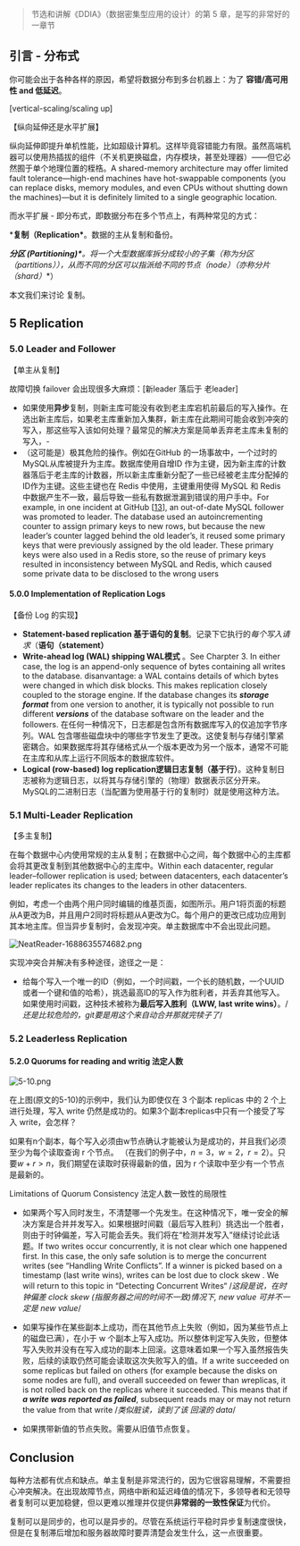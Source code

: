 

> 节选和讲解《DDIA》（数据密集型应用的设计）的第 5 章，是写的非常好的一章节



##  引言 - 分布式

你可能会出于各种各样的原因，希望将数据分布到多台机器上：为了 **容错/高可用性 and 低延迟**。

[vertical-scaling/scaling up]

【纵向延伸还是水平扩展】

纵向延伸即提升单机性能，比如超级计算机。这样毕竟容错能力有限。虽然高端机器可以使用热插拔的组件（不关机更换磁盘，内存模块，甚至处理器）——但它必然囿于单个地理位置的桎梏。A shared-memory architecture may offer limited fault tolerance—high-end machines have hot-swappable components (you can replace disks, memory modules, and even CPUs without shutting down the machines)—but it is definitely limited to a single geographic location. 

而水平扩展 - 即分布式，即数据分布在多个节点上，有两种常见的方式：

***复制（Replication\***。数据的主从复制和备份。

***分区 (Partitioning)\***。将一个大型数据库拆分成较小的子集（称为**分区（partitions）**），从而不同的分区可以指派给不同的**节点（node）**（亦称**分片（shard）**） 

本文我们来讨论 复制。

## 5 Replication

### 5.0 Leader and Follower 

【单主从复制】

故障切换 failover 会出现很多大麻烦：\[新leader 落后于 老leader\] 

- 如果使用**异步**复制，则新主库可能没有收到老主库宕机前最后的写入操作。在选出新主库后，如果老主库重新加入集群，新主库在此期间可能会收到冲突的写入，那这些写入该如何处理？最常见的解决方案是简单丢弃老主库未复制的写入，-
- （这可能是）极其危险的操作。例如在GitHub 的一场事故中，一个过时的MySQL从库被提升为主库。数据库使用自增ID 作为主键，因为新主库的计数器落后于老主库的计数器，所以新主库重新分配了一些已经被老主库分配掉的ID作为主键。这些主键也在 Redis 中使用，主键重用使得 MySQL 和 Redis 中数据产生不一致，最后导致一些私有数据泄漏到错误的用户手中。For example, in one incident at GitHub [[13](ch05.html#Newland2012tw)], an out-of-date MySQL follower was promoted to leader. The database used an autoincrementing counter to assign primary keys to new rows,  but because the new leader’s counter lagged behind the old leader’s, it reused some primary keys that were previously assigned by the old leader. These primary keys were also used in a Redis store, so the reuse of primary keys resulted in inconsistency between MySQL and Redis, which caused some private data to be disclosed to the wrong users

#### 5.0.0 Implementation of Replication Logs

【备份 Log 的实现】

- **Statement-based replication 基于语句的复制**。记录下它执行的*每个写入请求*（**语句（statement）**
- **Write-ahead log (WAL) shipping  WAL模式** 。See Charpter 3. In either case, the log is an append-only sequence of bytes containing all writes to the database.  disanvantage: a WAL contains details of which bytes were changed in which disk blocks. This makes replication closely coupled to the storage engine. If the database changes its ***storage format*** from one version to another, it is typically not possible to run different ***versions*** of the database software on the leader and the followers. 在任何一种情况下，日志都是包含所有数据库写入的仅追加字节序列。WAL 包含哪些磁盘块中的哪些字节发生了更改。这使复制与存储引擎紧密耦合。如果数据库将其存储格式从一个版本更改为另一个版本，通常不可能在主库和从库上运行不同版本的数据库软件。
- **Logical (row-based) log replication逻辑日志复制（基于行）**。这种复制日志被称为逻辑日志，以将其与存储引擎的（物理）数据表示区分开来。MySQL的二进制日志（当配置为使用基于行的复制时）就是使用这种方法。

### 5.1 Multi-Leader Replication

【多主复制】

在每个数据中心内使用常规的主从复制；在数据中心之间，每个数据中心的主库都会将其更改复制到其他数据中心的主库中。Within each datacenter, regular leader–follower replication is used; between datacenters, each datacenter’s leader replicates its changes to the leaders in other datacenters.

例如，考虑一个由两个用户同时编辑的维基页面，如图所示。用户1将页面的标题从A更改为B，并且用户2同时将标题从A更改为C。每个用户的更改已成功应用到其本地主库。但当异步复制时，会发现冲突。单主数据库中不会出现此问题。 

![NeatReader-1688635574682.png](https://image-bed-erato.oss-cn-beijing.aliyuncs.com/obsdian/NeatReader-1688635574682.png)


实现冲突合并解决有多种途径，途径之一是：

-   给每个写入一个唯一的ID（例如，一个时间戳，一个长的随机数，一个UUID或者一个键和值的哈希），挑选最高ID的写入作为胜利者，并丢弃其他写入。如果使用时间戳，这种技术被称为**最后写入胜利（LWW, last write wins）**。/*还是比较危险的，git要是用这个来自动合并那就完犊子了*/

### 5.2 Leaderless Replication

#### 5.2.0 Quorums for reading and writig 法定人数

![5-10.png](https://image-bed-erato.oss-cn-beijing.aliyuncs.com/obsdian/5-10.png)


在上图(原文的5-10)的示例中，我们认为即使仅在 3 个副本 replicas 中的 2 个上进行处理，写入 write 仍然是成功的。如果3个副本replicas中只有一个接受了写入 write，会怎样？

如果有n个副本，每个写入必须由w节点确认才能被认为是成功的，并且我们必须至少为每个读取查询 r 个节点。 （在我们的例子中，$n = 3，w = 2，r = 2$）。只要$w + r> n$，我们期望在读取时获得最新的值，因为 r 个读取中至少有一个节点是最新的。

Limitations of Quorum Consistency 法定人数一致性的局限性

- 如果两个写入同时发生，不清楚哪一个先发生。在这种情况下，唯一安全的解决方案是合并并发写入。如果根据时间戳（最后写入胜利）挑选出一个胜者，则由于时钟偏差，写入可能会丢失。我们将在“检测并发写入”继续讨论此话题。If two writes occur concurrently, it is not clear which one happened first. In this case, the only safe solution is to merge the concurrent writes (see “Handling Write Conflicts”. If a winner is picked based on a timestamp (last write wins), writes can be lost due to clock skew . We will return to this topic in “Detecting Concurrent Writes“ /*这段是说，在时钟偏差 clock skew (指服务器之间的时间不一致)情况下, new value 可并不一定是 new value*/ 

- 如果写操作在某些副本上成功，而在其他节点上失败（例如，因为某些节点上的磁盘已满），在小于 w 个副本上写入成功。所以整体判定写入失败，但整体写入失败并没有在写入成功的副本上回滚。这意味着如果一个写入虽然报告失败，后续的读取仍然可能会读取这次失败写入的值。If a write succeeded on some replicas but failed on others (for example because the disks on some nodes are full), and overall succeeded on fewer than *w*replicas, it is not rolled back on the replicas where it succeeded. This means that if ***a write was reported as failed***, subsequent reads may or may not return the value from that write /*类似脏读，读到了该 回滚的 data*/
- 如果携带新值的节点失败。需要从旧值节点恢复。

## Conclusion

每种方法都有优点和缺点。单主复制是非常流行的，因为它很容易理解，不需要担心冲突解决。在出现故障节点，网络中断和延迟峰值的情况下，多领导者和无领导者复制可以更加稳健，但以更难以推理并仅提供**非常弱的一致性保证**为代价。

复制可以是同步的，也可以是异步的。尽管在系统运行平稳时异步复制速度很快，但是在复制滞后增加和服务器故障时要弄清楚会发生什么，这一点很重要。